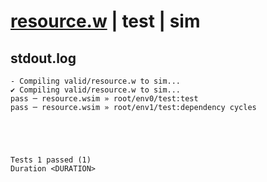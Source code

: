 # [resource.w](../../../../examples/tests/valid/resource.w) | test | sim

## stdout.log
```log
- Compiling valid/resource.w to sim...
✔ Compiling valid/resource.w to sim...
pass ─ resource.wsim » root/env0/test:test             
pass ─ resource.wsim » root/env1/test:dependency cycles
 




Tests 1 passed (1) 
Duration <DURATION>

```

